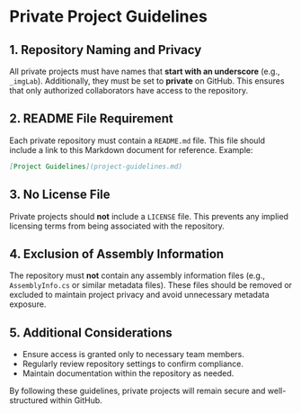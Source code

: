 ﻿# Private Project Guidelines

## 1. Repository Naming and Privacy
All private projects must have names that **start with an underscore** (e.g., `_imgLab`). Additionally, they must be set to **private** on GitHub. This ensures that only authorized collaborators have access to the repository.

## 2. README File Requirement
Each private repository must contain a `README.md` file. This file should include a link to this Markdown document for reference. Example:

```md
[Project Guidelines](project-guidelines.md)
```

## 3. No License File
Private projects should **not** include a `LICENSE` file. This prevents any implied licensing terms from being associated with the repository.

## 4. Exclusion of Assembly Information
The repository must **not** contain any assembly information files (e.g., `AssemblyInfo.cs` or similar metadata files). These files should be removed or excluded to maintain project privacy and avoid unnecessary metadata exposure.

## 5. Additional Considerations
- Ensure access is granted only to necessary team members.
- Regularly review repository settings to confirm compliance.
- Maintain documentation within the repository as needed.

By following these guidelines, private projects will remain secure and well-structured within GitHub.
